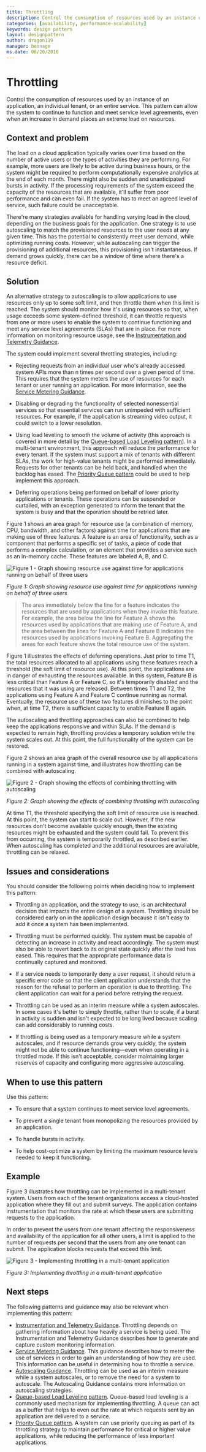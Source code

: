 ```yaml
---
title: Throttling
description: Control the consumption of resources used by an instance of an application, an individual tenant, or an entire service.
categories: [availability, performance-scalability]
keywords: design pattern
layout: designpattern
author: dragon119
manager: bennage
ms.date: 06/20/2016
---
```

   
# Throttling

Control the consumption of resources used by an instance of an application, an individual tenant, or an entire service. This pattern can allow the system to continue to function and meet service level agreements, even when an increase in demand places an extreme load on resources.

## Context and problem

The load on a cloud application typically varies over time based on the number of active users or the types of activities they are performing. For example, more users are likely to be active during business hours, or the system might be required to perform computationally expensive analytics at the end of each month. There might also be sudden and unanticipated bursts in activity. If the processing requirements of the system exceed the capacity of the resources that are available, it'll suffer from poor performance and can even fail. If the system has to meet an agreed level of service, such failure could be unacceptable.

There're many strategies available for handling varying load in the cloud, depending on the business goals for the application. One strategy is to use autoscaling to match the provisioned resources to the user needs at any given time. This has the potential to consistently meet user demand, while optimizing running costs. However, while autoscaling can trigger the provisioning of additional resources, this provisioning isn't instantaneous. If demand grows quickly, there can be a window of time where there's a resource deficit.

## Solution

An alternative strategy to autoscaling is to allow applications to use resources only up to some soft limit, and then throttle them when this limit is reached. The system should monitor how it's using resources so that, when usage exceeds some system-defined threshold, it can throttle requests from one or more users to enable the system to continue functioning and meet any service level agreements (SLAs) that are in place. For more information on monitoring resource usage, see the [Instrumentation and Telemetry Guidance](https://msdn.microsoft.com/library/dn589775.aspx).

The system could implement several throttling strategies, including:

- Rejecting requests from an individual user who's already accessed system APIs more than n times per second over a given period of time. This requires that the system meters the use of resources for each tenant or user running an application. For more information, see the [Service Metering Guidance](https://msdn.microsoft.com/library/dn589796.aspx).

- Disabling or degrading the functionality of selected nonessential services so that essential services can run unimpeded with sufficient resources. For example, if the application is streaming video output, it could switch to a lower resolution. 

- Using load leveling to smooth the volume of activity (this approach is covered in more detail by the [Queue-based Load Leveling pattern](queue-based-load-leveling.md)). In a multi-tenant environment, this approach will reduce the performance for every tenant. If the system must support a mix of tenants with different SLAs, the work for high-value tenants might be performed immediately. Requests for other tenants can be held back, and handled when the backlog has eased. The [Priority Queue pattern][] could be used to help implement this approach. 

- Deferring operations being performed on behalf of lower priority applications or tenants. These operations can be suspended or curtailed, with an exception generated to inform the tenant that the system is busy and that the operation should be retried later. 

Figure 1 shows an area graph for resource use (a combination of memory, CPU, bandwidth, and other factors) against time for applications that are making use of three features. A feature is an area of functionality, such as a component that performs a specific set of tasks, a piece of code that performs a complex calculation, or an element that provides a service such as an in-memory cache. These features are labeled A, B, and C.

![Figure 1 - Graph showing resource use against time for applications running on behalf of three users](images/throttling-resource-utilization.png)

_Figure 1: Graph showing resource use against time for applications running on behalf of three users_

>  The area immediately below the line for a feature indicates the resources that are used by applications when they invoke this feature. For example, the area below the line for Feature A shows the resources used by applications that are making use of Feature A, and the area between the lines for Feature A and Feature B indicates the resources used by applications invoking Feature B. Aggregating the areas for each feature shows the total resource use of the system. 

Figure 1 illustrates the effects of deferring operations. Just prior to time T1, the total resources allocated to all applications using these features reach a threshold (the soft limit of resource use). At this point, the applications are in danger of exhausting the resources available. In this system, Feature B is less critical than Feature A or Feature C, so it's temporarily disabled and the resources that it was using are released. Between times T1 and T2, the applications using Feature A and Feature C continue running as normal. Eventually, the resource use of these two features diminishes to the point when, at time T2, there is sufficient capacity to enable Feature B again.

The autoscaling and throttling approaches can also be combined to help keep the applications responsive and within SLAs. If the demand is expected to remain high, throttling provides a temporary solution while the system scales out. At this point, the full functionality of the system can be restored. 

Figure 2 shows an area graph of the overall resource use by all applications running in a system against time, and illustrates how throttling can be combined with autoscaling. 

![Figure 2 - Graph showing the effects of combining throttling with autoscaling](images/throttling-autoscaling.png) 

_Figure 2: Graph showing the effects of combining throttling with autoscaling_

At time T1, the threshold specifying the soft limit of resource use is reached. At this point, the system can start to scale out. However, if the new resources don't become available quickly enough, then the existing resources might be exhausted and the system could fail. To prevent this from occurring, the system is temporarily throttled, as described earlier. When autoscaling has completed and the additional resources are available, throttling can be relaxed.

## Issues and considerations

You should consider the following points when deciding how to implement this pattern:

- Throttling an application, and the strategy to use, is an architectural decision that impacts the entire design of a system. Throttling should be considered early on in the application design because it isn't easy to add it once a system has been implemented.

- Throttling must be performed quickly. The system must be capable of detecting an increase in activity and react accordingly. The system must also be able to revert back to its original state quickly after the load has eased. This requires that the appropriate performance data is continually captured and monitored. 

- If a service needs to temporarily deny a user request, it should return a specific error code so that the client application understands that the reason for the refusal to perform an operation is due to throttling. The client application can wait for a period before retrying the request.

- Throttling can be used as an interim measure while a system autoscales. In some cases it's better to simply throttle, rather than to scale, if a burst in activity is sudden and isn't expected to be long lived because scaling can add considerably to running costs.

- If throttling is being used as a temporary measure while a system autoscales, and if resource demands grow very quickly, the system might not be able to continue functioning—even when operating in a throttled mode. If this isn't acceptable, consider maintaining larger reserves of capacity and configuring more aggressive autoscaling.

## When to use this pattern

Use this pattern:

- To ensure that a system continues to meet service level agreements.

- To prevent a single tenant from monopolizing the resources provided by an application. 

- To handle bursts in activity.

- To help cost-optimize a system by limiting the maximum resource levels needed to keep it functioning.

## Example

Figure 3 illustrates how throttling can be implemented in a multi-tenant system. Users from each of the tenant organizations access a cloud-hosted application where they fill out and submit surveys. The application contains instrumentation that monitors the rate at which these users are submitting requests to the application. 

In order to prevent the users from one tenant affecting the responsiveness and availability of the application for all other users, a limit is applied to the number of requests per second that the users from any one tenant can submit. The application blocks requests that exceed this limit.

![Figure 3 - Implementing throttling in a multi-tenant application](images/throttling-multi-tenant.png) 

_Figure 3: Implementing throttling in a multi-tenant application_

## Next steps

The following patterns and guidance may also be relevant when implementing this pattern:
- [Instrumentation and Telemetry Guidance](https://msdn.microsoft.com/library/dn589775.aspx). Throttling depends on gathering information about how heavily a service is being used. The Instrumentation and Telemetry Guidance describes how to generate and capture custom monitoring information.
- [Service Metering Guidance](https://msdn.microsoft.com/library/dn589796.aspx). This guidance describes how to meter the use of services in order to gain an understanding of how they are used. This information can be useful in determining how to throttle a service.
- [Autoscaling Guidance](https://msdn.microsoft.com/library/dn589774.aspx). Throttling can be used as an interim measure while a system autoscales, or to remove the need for a system to autoscale. The Autoscaling Guidance contains more information on autoscaling strategies. 
- [Queue-based Load Leveling pattern](queue-based-load-leveling.md). Queue-based load leveling is a commonly used mechanism for implementing throttling. A queue can act as a buffer that helps to even out the rate at which requests sent by an application are delivered to a service.
- [Priority Queue pattern][]. A system can use priority queuing as part of its throttling strategy to maintain performance for critical or higher value applications, while reducing the performance of less important applications.

[Priority Queue pattern]: priority-queue.md